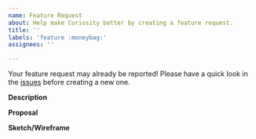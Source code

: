 ```yaml
---
name: Feature Request
about: Help make Curiosity better by creating a feature request.
title: ''
labels: 'feature :moneybag:'
assignees: ''

---
```


Your feature request may already be reported! Please have a quick look in the
[issues](https://github.com/hopeman15/curiosity/issues) before creating
a new one.

**Description**
<!-- Add a clear description of the feature you would like to see. -->

**Proposal**
<!-- Add proposal as to how you would potentially solve this issue. -->

**Sketch/Wireframe**
<!-- If applicable, add a sketch to help explain.  -->
